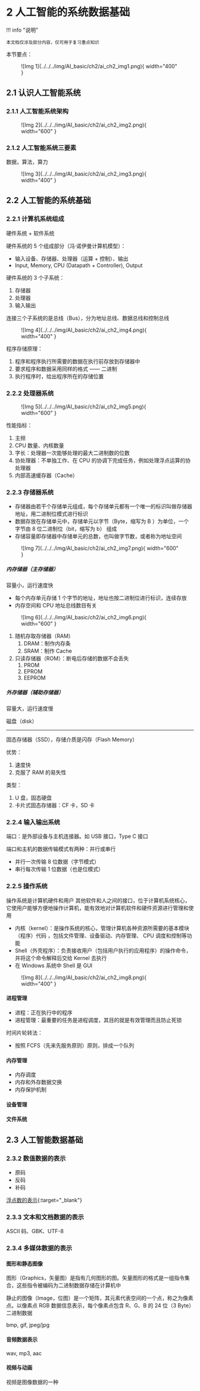 # 2 人工智能的系统数据基础

<!-- !!! tip "说明"

    本文档正在更新中…… -->

!!! info "说明"

    本文档仅涉及部分内容，仅可用于复习重点知识

本节要点：

<figure markdown="span">
  ![Img 1](../../../img/AI_basic/ch2/ai_ch2_img1.png){ width="400" }
</figure>

## 2.1 认识人工智能系统

### 2.1.1 人工智能系统架构

<figure markdown="span">
  ![Img 2](../../../img/AI_basic/ch2/ai_ch2_img2.png){ width="600" }
</figure>

### 2.1.2 人工智能系统三要素

数据，算法，算力

<figure markdown="span">
  ![Img 3](../../../img/AI_basic/ch2/ai_ch2_img3.png){ width="400" }
</figure>

## 2.2 人工智能的系统基础

### 2.2.1 计算机系统组成

硬件系统 + 软件系统

硬件系统的 5 个组成部分（冯·诺伊曼计算机模型）：

- 输入设备、存储器、处理器（运算 + 控制）、输出
- Input, Memory, CPU (Datapath + Controller), Output

硬件系统的 3 个子系统：

1. 存储器
2. 处理器
3. 输入输出

连接三个子系统的是总线（Bus），分为地址总线、数据总线和控制总线

<figure markdown="span">
  ![Img 4](../../../img/AI_basic/ch2/ai_ch2_img4.png){ width="400" }
</figure>

程序存储原理：

1. 程序和程序执行所需要的数据在执行前存放到存储器中
2. 要求程序和数据采用同样的格式 —— 二进制
3. 执行程序时，给出程序所在的存储位置

### 2.2.2 处理器系统

<figure markdown="span">
  ![Img 5](../../../img/AI_basic/ch2/ai_ch2_img5.png){ width="600" }
</figure>

性能指标：

1. 主频
2. CPU 数量、内核数量
3. 字长：处理器一次能够处理的最大二进制数的位数
4. 协处理器：不单独工作、在 CPU 的协调下完成任务，例如处理浮点运算的协处理器
5. 内部高速缓存器（Cache）

### 2.2.3 存储器系统

- 存储器由若干个存储单元组成，每个存储单元都有一个唯一的标识叫做存储器地址，用二进制位模式进行标识
- 数据存放在存储单元中，存储单元以字节（Byte，缩写为 B ）为单位，一个字节由 8 位二进制位（bit，缩写为 b） 组成
- 存储容量即存储器中存储单元的总数，也叫做字节数，或者称为地址空间

<figure markdown="span">
  ![Img 7](../../../img/AI_basic/ch2/ai_ch2_img7.png){ width="600" }
</figure>

##### 内存储器（主存储器）

容量小，运行速度快

- 每个内存单元存储 1 个字节的地址，地址也按二进制位进行标识，连续存放
- 内存空间和 CPU 地址总线数目有关

<figure markdown="span">
  ![Img 6](../../../img/AI_basic/ch2/ai_ch2_img6.png){ width="600" }
</figure>

1. 随机存取存储器（RAM）
      1. DRAM：制作内存条
      2. SRAM：制作 Cache
2. 只读存储器（ROM）：断电后存储的数据不会丢失
      1. PROM
      2. EPROM
      3. EEPROM

##### 外存储器（辅助存储器）

容量大，运行速度慢

磁盘（disk）

---

固态存储器（SSD），存储介质是闪存（Flash Memory）

优势：

1. 速度快
2. 克服了 RAM 的易失性

类型：

1. U 盘，固态硬盘
2. 卡片式固态存储器：CF 卡，SD 卡

### 2.2.4 输入输出系统

端口：是外部设备与主机连接器。如 USB 接口，Type C 接口

端口和主机的数据传输模式有两种：并行或串行

- 并行一次传输 8 位数据（字节模式）
- 串行每次传输 1 位数据（也是位模式）

### 2.2.5 操作系统

操作系统是计算机硬件和用户 其他软件和人之间的接口，位于计算机系统核心，它使用户能够方便地操作计算机，能有效地对计算机软件和硬件资源进行管理和使用

- 内核（kernel）：是操作系统的核心，管理计算机各种资源所需要的基本模块（程序）代码 ，包括文件管理、设备驱动、内存管理、 CPU 调度和控制等功能
- Shell（外壳程序）：负责接收用户（包括用户执行的应用程序）的操作命令，并将这个命令解释后交给 Kernel 去执行
- 在 Windows 系统中 Shell 是 GUI

<figure markdown="span">
  ![Img 8](../../../img/AI_basic/ch2/ai_ch2_img8.png){ width="400" }
</figure>

#### 进程管理

- 进程：正在执行中的程序
- 进程管理：最重要的任务是进程调度，其目的就是有效管理而且防止死锁

时间片轮转法：

- 按照 FCFS（先来先服务原则）原则，排成一个队列

#### 内存管理

- 内存调度
- 内存和外存数据交换
- 内存保护机制

#### 设备管理

#### 文件系统

## 2.3 人工智能数据基础

### 2.3.2 数值数据的表示

- 原码
- 反码
- 补码

[浮点数的表示](../../compulsory_courses/computer_organization/theory/ch3.md#35-floating-point){:target="_blank"}

### 2.3.3 文本和文档数据的表示

ASCII 码、GBK、UTF-8

### 2.3.4 多媒体数据的表示

#### 图形和静态图像

图形（Graphics，矢量图）是指有几何图形的图。矢量图形的格式是一组指令集合，这些指令被编码为二进制数据存储在计算机中

静止的图像（Image，位图）是一个矩阵，其元素代表空间的一个点，称之为像素点。以像素点 RGB 数据信息表示，每个像素点包含 R、G、B 的 24 位（3 Byte）二进制数据

bmp, gif, jpeg/jpg

#### 音频数据表示

wav, mp3, aac

#### 视频与动画

视频是图像数据的一种